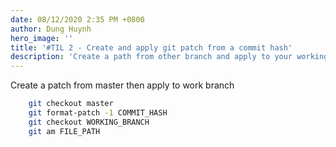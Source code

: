 ```yaml
---
date: 08/12/2020 2:35 PM +0800
author: Dung Huynh
hero_image: ''
title: '#TIL 2 - Create and apply git patch from a commit hash'
description: 'Create a path from other branch and apply to your working branch'
---
```


Create a patch from master then apply to work branch

```sh
    git checkout master
    git format-patch -1 COMMIT_HASH
    git checkout WORKING_BRANCH
    git am FILE_PATH
```
